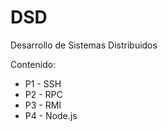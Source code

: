 # DSD
Desarrollo de Sistemas Distribuidos

Contenido: 

* P1 - SSH 
* P2 - RPC
* P3 - RMI
* P4 - Node.js

